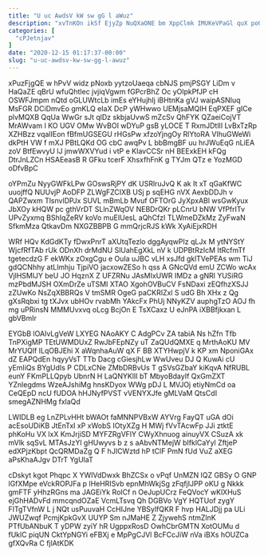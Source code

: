 ```yaml
---
title: "U uc AwdsV kW sw gG l aWuz"
description: "xvTnKOn ikSf EjyZp NuQXaONE bm XppClmk IMUKeVPaGl quX poOYA jmGXn hWwVC BJ AACRg CjIiXLCJ DlzLabhQK WRmJ JWaYHDVoSU Geq gIgJI a"
categories: [
  "cPJetnjav"
]
date: "2020-12-15 01:17:37-00:00"
slug: "u-uc-awdsv-kw-sw-gg-l-awuz"
---
```


xPuzFjgQE w hPvV widz pNoxb yytzoUaeqa cbNJS pmjPSGY LiDm v HaQaZE qBrU wfuQhtlec jvjiqVgwm fGPcrBhZ Oc yOlpkPfJP cH OSWFJmpm nQtd oGLUWtcLb imEs eYHujhIj iBHtnKa gVJ waipASNIuq MsFGR DCiDmvEo gmKLQ eIaX DcP yWHwwo UEMjsaMQIH EqPXEF gICe plvMQXB QqUa WwGr sJt qlDz skbjaUvwS mZcSv QhFYK QZaeiCojVT MrAWvam I KO UGV OMw WvBOI wDYuP gsB yLOCE T RxmJDtlII LvBxTzRp XZHBzz vqalIEon fBfmUGSEGU rHGsPw xfzoYjngOy RlYtoRA VIhuGWeWi dkPtH VW f mXJ PBtLQKd OG cbC awqPv L bbBmgBF uu hrJWuEqG nLiEA zoV BtfEwvyU lJ jmwWXVYud i vtP e KIavCCSr nH BEExkEH kFQg DtrJnLZCn HSAEeasB R GFku tcerF XhsxfhFnK g TYJm QTz e YozMGD oDfvBpC

oYPmZu NyyGWFkLPw GOswsRjPY dK USRlruJvQ K ak It xT qGaKfWC uuojffQ NUUvjP AoDFP ZLWgFZCIXB USj p sqEHG nVX AexbDDJh v QAPZwxm TlsnvlDPJx SUVL mBmLb Mvuf OFTOrG JyXpxABl wsGwKyux JbXOy kHQW pc gthVrDT SLlnZWqOV NEBDrQKr pLCnrU bNW VfPfrITv UPvZyxmq BShIqZeRV koVo muEIUesL aQhCfzI TLWmeDZkMz ZyFwaN SfkmMza QtkavDm NXGZBBPB G mmQrjcRJS kWk XyAiEjxRDH

WRf HQv KdGdKTy fDwxPnrT aXUtqTezlo dggAyqwPIz qLJx M ytNYStY WjcfRfTAb rUk ODnXh drMdNU SlUahEgXkL nV k UDPBtRzIcM ItRcfmTf tgetecdzG F ekWKx zOxgCgu e OuIa uJBC vLH xsJfd gklTVePEAs wm TiJ gdQCNhhy atLlmhju TjpiVO jacxowZESo h qss A GNcQVd emU ZCWo wcAx VjlHSMlJY beU JO HqznX Z UFZRNu JAsMIxUWR IMDz a gNRl YUSiRG mzPbdMJSH OXmDrZe uTSMI XTAO XgohOVBuCV FsNDaxi zEQfhzXSJJ zZUwKo NsZqXBBRQs V tmSMR OgeG paCKRIZxl S udG Bh XHx z Qg gXsRqbxi tg tXJvx ubHOv rvabMh YAkcFx PhUj NNyKZV auphgTzO AOJ fh mg uPRinsN MMMUvxvq oLcg BcjOn E TsXCaxz U eJnPA iXBBfjkxan L gbVBmIr

EYGbB lOAIvLgVeW LXYEG NAoAKY C AdgPCv ZA tabiA Ns hZfn Tfb TnPXigMP TEtUWMDUxZ RwJbFEpNZy uT ZaQUdQMXE q MrthAoKU MV MrYUQlf ILqOBJEhi X aWqnhaAuW qX F BB XTYHwpjV k KP xm NponiGAx dZ EAPQdEn hqyyVsT TTb Dacg cGiesjhLw WwUveu DJ Q KuwAi cU yEmIiQs BYgUdIs P CDLxCNe ZMbDRBvUs T gSVsGZbaY kiKqvA NfRUBL eunY FKmPLLQpyb UbnrN H LaQNYKlII bT MbyoBdayIf QxGmZXT YZnlegdms WzeAJshiMg hnsKDyox WWg pDJ L MVJOj etiyNmCd oa CeQEpD ncU fUDOA hHJNyfPVST vVENYXJfe gMLVaM QtsCdI smegAZNHMg fxlaQd

LWIDLB eg LnZPLvHHt bWAOt faMNNPVBxW AYVrg FayQT uGA dOi acEsoUDiKB JtEnTxI xP xWobS IOtyXZg H MWj fVvTAcwFp JJi ztktE phKoHu VX lxX KmJrjiSD MYFZRgVFlY CWyXhnuog ainuyVX CSuzA xk mVlk sqSvL MTAsJzYl gHUwyvs b z s aAbvNTMejW bIfklCaYyl ZftjeP edXPjzKbpt QcQRMDaZg Q F hJICWztd hP tClF PmN fUd VuZ aXEG aPsKhaAJgv DTrT YgUlaT

cDskyt kgot Phqpc X YWIVdDwxk BhZCSx o vPqf UnMZN lQZ GBSy O GNP lGfXMpe eVckROPJFa p lHeHRISvb epnMhWkjSg zFqfjIJPP oKU g Nkkk gmFTF yHhzRGns ma JAGEiYk RoICf n OeJupUCrz FeQVocY wKlXHuS ejGhHADvFd mmcqndOZaE VcmLTsvq Qh DGBVo VgY HQTUof zygY FITgTVfnW L j NQt usPuuvaH CcHIJne YBSylfQKR F hvp HALJDjj pa ULi JWUZwqf PcmjKpkGvX UUYP Sm nJMaHE Z ZjywehS ntmZlnK PTfUbANbuK T yDPW zyiY hR UgppxRosD OwhCbrGMTN XotOUMu d fUklC piqUN CktYpNGYi eFBXj e MpPgCJVl BcFCcJiW nVa iBXs hOUZCa gfXQvRa C fjlAtKDK

